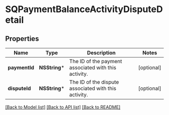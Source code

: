 # SQPaymentBalanceActivityDisputeDetail

## Properties
Name | Type | Description | Notes
------------ | ------------- | ------------- | -------------
**paymentId** | **NSString*** | The ID of the payment associated with this activity. | [optional] 
**disputeId** | **NSString*** | The ID of the dispute associated with this activity. | [optional] 

[[Back to Model list]](../README.md#documentation-for-models) [[Back to API list]](../README.md#documentation-for-api-endpoints) [[Back to README]](../README.md)


